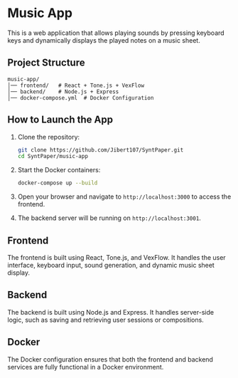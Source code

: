 # Music App

This is a web application that allows playing sounds by pressing keyboard keys and dynamically displays the played notes on a music sheet.

## Project Structure

```
music-app/
│── frontend/   # React + Tone.js + VexFlow
│── backend/    # Node.js + Express
│── docker-compose.yml  # Docker Configuration
```

## How to Launch the App

1. Clone the repository:
   ```bash
   git clone https://github.com/Jibert107/SyntPaper.git
   cd SyntPaper/music-app
   ```

2. Start the Docker containers:
   ```bash
   docker-compose up --build
   ```

3. Open your browser and navigate to `http://localhost:3000` to access the frontend.
4. The backend server will be running on `http://localhost:3001`.

## Frontend

The frontend is built using React, Tone.js, and VexFlow. It handles the user interface, keyboard input, sound generation, and dynamic music sheet display.

## Backend

The backend is built using Node.js and Express. It handles server-side logic, such as saving and retrieving user sessions or compositions.

## Docker

The Docker configuration ensures that both the frontend and backend services are fully functional in a Docker environment.

